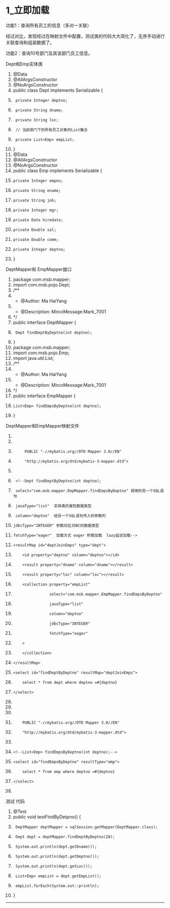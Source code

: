 ﻿
# 1_立即加载

功能1：查询所有员工的信息（多对一关联） 

经过对比，发现经过在映射文件中配置，测试类的代码大大简化了，无序手动进行关联查询和组装数据了。 

功能2：查询10号部门及其该部门员工信息。 

Dept和Emp实体类 







1.  @Data
2.  @AllArgsConstructor
3.  @NoArgsConstructor
4.  public class Dept implements Serializable {
5.      private Integer deptno;
6.      private String dname;
7.      private String loc;
8.      // 当前部门下的所有员工对象的List集合
9.      private List<Emp> empList;
10. }
11. @Data
12. @AllArgsConstructor
13. @NoArgsConstructor
14. public class Emp implements Serializable {
15.     private Integer empno;
16.     private String ename;
17.     private String job;
18.     private Integer mgr;
19.     private Date hiredate;
20.     private Double sal;
21.     private Double comm;
22.     private Integer deptno;
23. }

 

DeptMapper和 EmpMapper接口 




1.  package com.msb.mapper;
2.  import com.msb.pojo.Dept;
3.  /**
4.   * @Author: Ma HaiYang
5.   * @Description: MircoMessage:Mark_7001
6.   */
7.  public interface DeptMapper {
8.      Dept findDeptByDeptno(int deptno);
9.  }
10. package com.msb.mapper;
11. import com.msb.pojo.Emp;
12. import java.util.List;
13. /**
14.  * @Author: Ma HaiYang
15.  * @Description: MircoMessage:Mark_7001
16.  */
17. public interface EmpMapper {
18.     List<Emp> findEmpsByDeptno(int deptno);
19. }

 




DeptMapper和EmpMapper映射文件 




1.  <?xml version="1.0" encoding="UTF-8" ?>
2.  <!DOCTYPE mapper
3.          PUBLIC "-//mybatis.org//DTD Mapper 3.0//EN"
4.          "http://mybatis.org/dtd/mybatis-3-mapper.dtd">
5.  <mapper namespace="com.msb.mapper.DeptMapper">
6.      <!--Dept findDeptByDeptno(int deptno);
7.      select="com.msb.mapper.EmpMapper.findEmpsByDeptno" 调用的另一个SQL语句
8.      javaType="list"  实体类的属性数据类型
9.      column="deptno"  给另一个SQL语句传入的参数列
10.     jdbcType="INTEGER" 参数对应JDBC的数据类型
11.     fetchType="eager"  加载方式 eager 积极加载  lazy延迟加载-->
12.     <resultMap id="deptJoinEmps" type="dept">
13.         <id property="deptno" column="deptno"></id>
14.         <result property="dname" column="dname"></result>
15.         <result property="loc" column="loc"></result>
16.         <collection property="empList"
17.                     select="com.msb.mapper.EmpMapper.findEmpsByDeptno"
18.                     javaType="list"
19.                     column="deptno"
20.                     jdbcType="INTEGER"
21.                     fetchType="eager"
22.         >
23.         </collection>
24.     </resultMap>
25.     <select id="findDeptByDeptno" resultMap="deptJoinEmps">
26.         select * from dept where deptno =#{deptno}
27.     </select>
28. </mapper>
29. <?xml version="1.0" encoding="UTF-8" ?>
30. <!DOCTYPE mapper
31.         PUBLIC "-//mybatis.org//DTD Mapper 3.0//EN"
32.         "http://mybatis.org/dtd/mybatis-3-mapper.dtd">
33. <mapper namespace="com.msb.mapper.EmpMapper">
34.     <!--List<Emp> findEmpsByDeptno(int deptno);-->
35.     <select id="findEmpsByDeptno" resultType="emp">
36.         select * from emp where deptno =#{deptno}
37.     </select>
38. </mapper>

 




测试 代码 







1.  @Test
2.  public void testFindByDetpno()   {
3.      DeptMapper deptMapper = sqlSession.getMapper(DeptMapper.class);
4.      Dept dept = deptMapper.findDeptByDeptno(20);
5.      System.out.println(dept.getDname());
6.      System.out.println(dept.getDeptno());
7.      System.out.println(dept.getLoc());
8.      List<Emp> empList = dept.getEmpList();
9.      empList.forEach(System.out::println);
10. }

 















































































































------------------------------------------------------------

